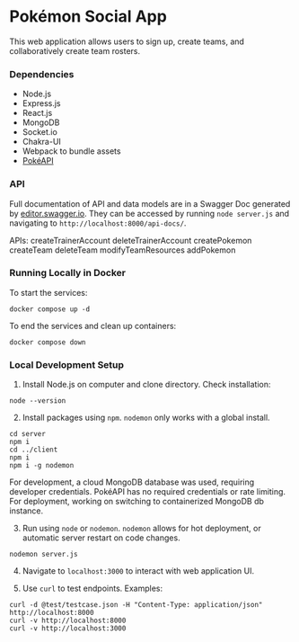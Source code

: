 # Pokémon Social App

This web application allows users to sign up, create teams, and collaboratively
create team rosters.

### Dependencies

- Node.js
- Express.js
- React.js
- MongoDB
- Socket.io
- Chakra-UI
- Webpack to bundle assets
- [PokéAPI](https://pokeapi.co/)

### API

Full documentation of API and data models are in a Swagger Doc generated by [editor.swagger.io](http://localhost:8000/api-docs/).
They can be accessed by running `node server.js` and navigating to `http://localhost:8000/api-docs/`.

APIs:
createTrainerAccount
deleteTrainerAccount
createPokemon
createTeam
deleteTeam
modifyTeamResources
addPokemon

### Running Locally in Docker

To start the services:

```
docker compose up -d
```

To end the services and clean up containers:

```
docker compose down
```

### Local Development Setup

1. Install Node.js on computer and clone directory. Check installation:

```
node --version
```

2. Install packages using `npm`. `nodemon` only works with a global install. 

```
cd server
npm i 
cd ../client
npm i 
npm i -g nodemon
```

For development, a cloud MongoDB database was used, requiring developer credentials.
PokéAPI has no required credentials or rate limiting.
For deployment, working on switching to containerized MongoDB db instance.

3. Run using `node` or `nodemon`. `nodemon` allows for hot deployment, or automatic server restart on code changes.

```
nodemon server.js
```

4. Navigate to `localhost:3000` to interact with web application UI.

5. Use `curl` to test endpoints. Examples:

```
curl -d @test/testcase.json -H "Content-Type: application/json" http://localhost:8000
curl -v http://localhost:8000
curl -v http://localhost:3000
```

